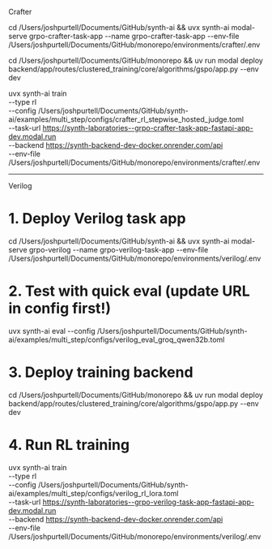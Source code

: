 

Crafter

cd /Users/joshpurtell/Documents/GitHub/synth-ai && uvx synth-ai modal-serve grpo-crafter-task-app --name grpo-crafter-task-app --env-file /Users/joshpurtell/Documents/GitHub/monorepo/environments/crafter/.env

cd /Users/joshpurtell/Documents/GitHub/monorepo && uv run modal deploy backend/app/routes/clustered_training/core/algorithms/gspo/app.py --env dev

uvx synth-ai train \
  --type rl \
  --config /Users/joshpurtell/Documents/GitHub/synth-ai/examples/multi_step/configs/crafter_rl_stepwise_hosted_judge.toml \
  --task-url https://synth-laboratories--grpo-crafter-task-app-fastapi-app-dev.modal.run \
  --backend https://synth-backend-dev-docker.onrender.com/api \
  --env-file /Users/joshpurtell/Documents/GitHub/monorepo/environments/crafter/.env


---

Verilog

# 1. Deploy Verilog task app
cd /Users/joshpurtell/Documents/GitHub/synth-ai && uvx synth-ai modal-serve grpo-verilog --name grpo-verilog-task-app --env-file /Users/joshpurtell/Documents/GitHub/monorepo/environments/verilog/.env

# 2. Test with quick eval (update URL in config first!)
uvx synth-ai eval --config /Users/joshpurtell/Documents/GitHub/synth-ai/examples/multi_step/configs/verilog_eval_groq_qwen32b.toml

# 3. Deploy training backend
cd /Users/joshpurtell/Documents/GitHub/monorepo && uv run modal deploy backend/app/routes/clustered_training/core/algorithms/gspo/app.py --env dev

# 4. Run RL training
uvx synth-ai train \
  --type rl \
  --config /Users/joshpurtell/Documents/GitHub/synth-ai/examples/multi_step/configs/verilog_rl_lora.toml \
  --task-url https://synth-laboratories--grpo-verilog-task-app-fastapi-app-dev.modal.run \
  --backend https://synth-backend-dev-docker.onrender.com/api \
  --env-file /Users/joshpurtell/Documents/GitHub/monorepo/environments/verilog/.env
